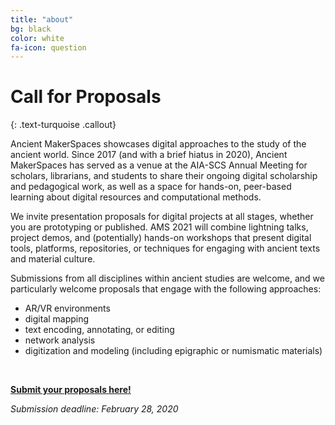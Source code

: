 ```yaml
---
title: "about"
bg: black
color: white
fa-icon: question
---
```


# Call for Proposals
{: .text-turquoise .callout}

<p class="content">Ancient MakerSpaces showcases digital approaches to the study of the ancient world. Since 2017 (and with a brief hiatus in 2020), Ancient MakerSpaces has served as a venue at the AIA-SCS Annual Meeting for scholars, librarians, and students to share their ongoing digital scholarship and pedagogical work, as well as a space for hands-on, peer-based learning about digital resources and computational methods.</p>

<p class="content">We invite presentation proposals for digital projects at all stages, whether you are prototyping or published. AMS 2021 will combine lightning talks, project demos, and (potentially) hands-on workshops that present digital tools, platforms, repositories, or techniques for engaging with ancient texts and material culture.</p>

<p class="content">Submissions from all disciplines within ancient studies are welcome, and we particularly welcome proposals that engage with the following approaches:</p>

- AR/VR environments
- digital mapping
- text encoding, annotating, or editing
- network analysis
- digitization and modeling (including epigraphic or numismatic materials)
<br/>

**[Submit your proposals here!](https://docs.google.com/forms/d/e/1FAIpQLSffk2T425RlUp-cfn8mWZgxVQUeTUJuPj-it06aIWL6bnxSuw/viewform?usp=sf_link)**
<br/>

<em>Submission deadline: February 28, 2020</em></p>